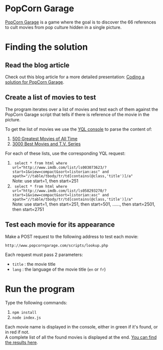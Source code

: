PopCorn Garage
==============

[PopCorn Garage](http://www.popcorngarage.com/) is a game where the goal is to discover the 66 references to cult movies from pop culture hidden in a single picture.


Finding the solution
====================

Read the blog article
---------------------
Check out this blog article for a more detailed presentation: [Coding a solution for PopCorn Garage](http://cosmin-molea.com/2015/10/18/coding-a-solution-for-popcorn-garage/).


Create a list of movies to test
-------------------------------

The program iterates over a list of movies and test each of them against the PopCorn Garage script that tells if there is reference of the movie in the picture.

To get the list of movies we use the [YQL console](https://developer.yahoo.com/yql/console/) to parse the content of:  
1. [500 Greatest Movies of All Time](http://www.imdb.com/list/ls003073623/?start=1&view=compact&sort=listorian:asc)  
2. [3000 Best Movies and T.V. Series](http://www.imdb.com/list/ls058293270/?start=1&view=compact&sort=listorian:asc)

For each of these lists, use the corresponding YQL request:  
1. ``` select * from html where url="http://www.imdb.com/list/ls003073623/?start=1&view=compact&sort=listorian:asc" and xpath="//table/tbody/tr/td[contains(@class,'title')]/a"```       
Note: use start=1, then start=251  
2. ``` select * from html where url="http://www.imdb.com/list/ls058293270/?start=1&view=compact&sort=listorian:asc" and xpath="//table/tbody/tr/td[contains(@class,'title')]/a"```       
Note: use start=1, then start=251, then start=501, ......, then start=2501, then start=2751


Test each movie for its appearance
-----------------------------------

Make a POST request to the following address to test each movie:  
```
http://www.popcorngarage.com/scripts/lookup.php
```  

Each request must pass 2 parameters:  
- ```title``` : the movie title  
- ```lang```  : the language of the movie title (```en``` or ```fr```)


Run the program
===============

Type the following commands:  
1. ```npm install```  
2. ```node index.js```

Each movie name is displayed in the console, either in green if it's found, or in red if not.  
A complete list of all the found movies is displayed at the end.  [You can find the results here](/RESULTS.md).  
  
